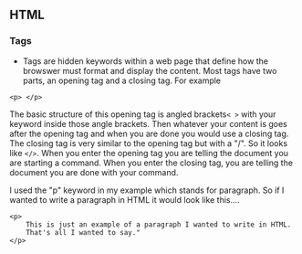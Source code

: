 ## HTML



### Tags

* Tags are hidden keywords within a web page that define how the browswer must format and display the content. Most tags have two
parts, an opening tag and a closing tag. For example

```
<p> </p>
```

The basic structure of this opening tag is angled brackets```< >``` with your keyword inside those angle brackets. Then whatever
your  content is goes after the opening tag and when you are done you would use a closing tag. The closing tag is very similar
to the opening tag but with a "/". So it looks like ```</>```.
When you enter the opening tag you are telling the document you are starting a command. When you enter the closing tag, you are telling
the document you are done with your command.

I used the "p" keyword in my example which stands for paragraph. So if I wanted to write a paragraph in 
HTML it would look like this....

```
<p>
    This is just an example of a paragraph I wanted to write in HTML. 
    That's all I wanted to say."
</p>
```

